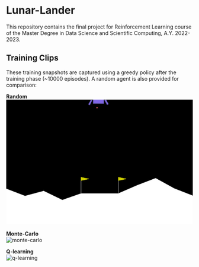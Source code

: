 # Lunar-Lander
This repository contains the final project for Reinforcement Learning course of the Master Degree in Data Science and Scientific Computing, A.Y. 2022-2023.

## Training Clips
These training snapshots are captured using a greedy policy after the training phase (~10000 episodes). A random agent is also
provided for comparison:  

**Random**  
![random](gifs/random.gif)

**Monte-Carlo**  
![monte-carlo](data/MC.gif)  



**Q-learning**  
![q-learning](data/Q.gif)
